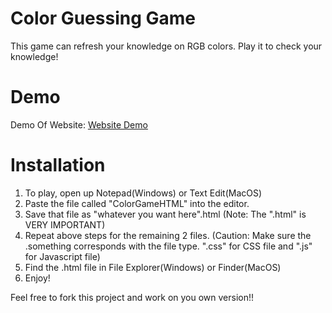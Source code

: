 # Color Guessing Game
This game can refresh your knowledge on RGB colors. Play it to check your knowledge!

# Demo
Demo Of Website: [Website Demo](https://imgur.com/gallery/jXdPwwM)

# Installation
1. To play, open up Notepad(Windows) or Text Edit(MacOS)
2. Paste the file called "ColorGameHTML" into the editor.
3. Save that file as "whatever you want here".html (Note: The ".html" is VERY IMPORTANT)
4. Repeat above steps for the remaining 2 files. (Caution: Make sure the .something corresponds with the file type. ".css" for CSS file and ".js" for Javascript file)
5. Find the .html file in File Explorer(Windows) or Finder(MacOS)
6. Enjoy!

Feel free to fork this project and work on you own version!!
